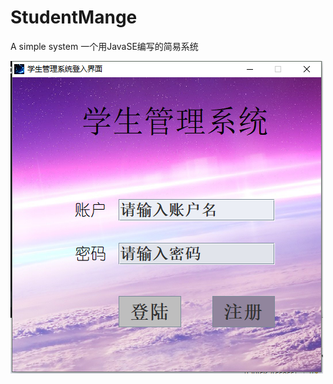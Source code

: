 # StudentMange
A simple system
一个用JavaSE编写的简易系统

![1](https://github.com/luoqiangwei/StudentMange/blob/master/pic/1.png)
